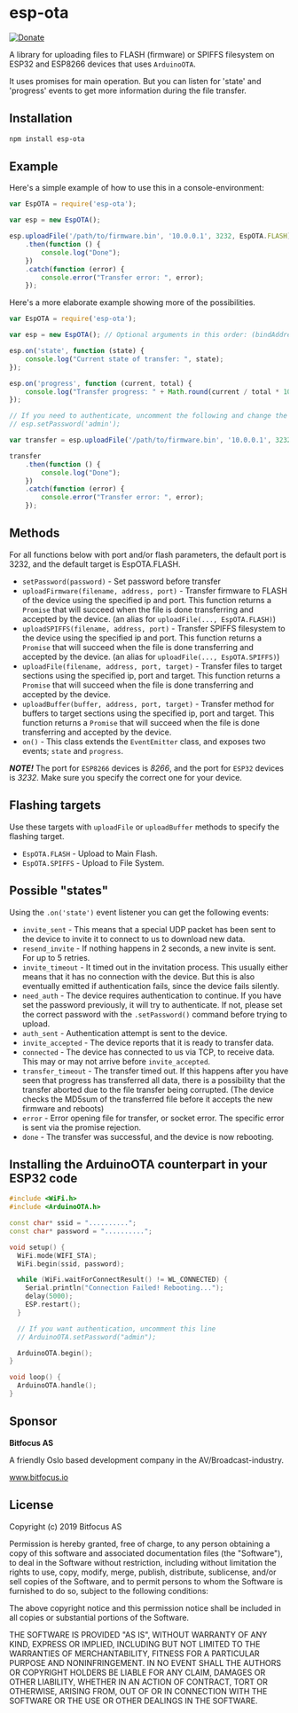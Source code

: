 # esp-ota

[![Donate](https://img.shields.io/badge/donate-%3C3-blueviolet.svg)](https://donorbox.org/bitfocus-esp-ota)

A library for uploading files to FLASH (firmware) or SPIFFS filesystem on ESP32 and ESP8266 devices that uses `ArduinoOTA`.

It uses promises for main operation. But you can listen for 'state' and 'progress' events to get more information during the file transfer.

## Installation

```bash
npm install esp-ota
```

## Example

Here's a simple example of how to use this in a console-environment:

```js
var EspOTA = require('esp-ota');

var esp = new EspOTA();

esp.uploadFile('/path/to/firmware.bin', '10.0.0.1', 3232, EspOTA.FLASH)
	.then(function () {
		console.log("Done");
	})
	.catch(function (error) {
		console.error("Transfer error: ", error);
	});
```


Here's a more elaborate example showing more of the possibilities.

```js
var EspOTA = require('esp-ota');

var esp = new EspOTA(); // Optional arguments in this order: (bindAddress, bindPort, chunkSize, secondsTimeout)

esp.on('state', function (state) {
	console.log("Current state of transfer: ", state);
});

esp.on('progress', function (current, total) {
	console.log("Transfer progress: " + Math.round(current / total * 100) + "%");
});

// If you need to authenticate, uncomment the following and change the password
// esp.setPassword('admin');

var transfer = esp.uploadFile('/path/to/firmware.bin', '10.0.0.1', 3232, EspOTA.FLASH);

transfer
	.then(function () {
		console.log("Done");
	})
	.catch(function (error) {
		console.error("Transfer error: ", error);
	});
```

## Methods

For all functions below with port and/or flash parameters, the default port is 3232, and the default target is EspOTA.FLASH.

* `setPassword(password)` - Set password before transfer
* `uploadFirmware(filename, address, port)` - Transfer firmware to FLASH of the device using the specified ip and port. This function returns a `Promise` that will succeed when the file is done transferring and accepted by the device. (an alias for `uploadFile(..., EspOTA.FLASH)`)
* `uploadSPIFFS(filename, address, port)` - Transfer SPIFFS filesystem to the device using the specified ip and port. This function returns a `Promise` that will succeed when the file is done transferring and accepted by the device. (an alias for `uploadFile(..., EspOTA.SPIFFS)`)
* `uploadFile(filename, address, port, target)` - Transfer files to target sections using the specified ip, port and target. This function returns a `Promise` that will succeed when the file is done transferring and accepted by the device.
* `uploadBuffer(buffer, address, port, target)` - Transfer method for buffers to target sections using the specified ip, port and target. This function returns a `Promise` that will succeed when the file is done transferring and accepted by the device.
* `on()` - This class extends the `EventEmitter` class, and exposes two events; `state` and `progress`.

***NOTE!*** The port for `ESP8266` devices is *8266*, and the port for `ESP32` devices is *3232*. Make sure you specify the correct one for your device.

## Flashing targets

Use these targets with `uploadFile` or `uploadBuffer` methods to specify the flashing target.

* `EspOTA.FLASH` - Upload to Main Flash.
* `EspOTA.SPIFFS` - Upload to File System.

## Possible "states"

Using the `.on('state')` event listener you can get the following events:

 * `invite_sent` - This means that a special UDP packet has been sent to the device to invite it to connect to us to download new data.
 * `resend_invite` - If nothing happens in 2 seconds, a new invite is sent. For up to 5 retries.
 * `invite_timeout` - It timed out in the invitation process. This usually either means that it has no connection with the device. But this is also eventually emitted if authentication fails, since the device fails silently.
 * `need_auth` - The device requires authentication to continue. If you have set the password previously, it will try to authenticate. If not, please set the correct password with the `.setPassword()` command before trying to upload.
 * `auth_sent` - Authentication attempt is sent to the device.
 * `invite_accepted` - The device reports that it is ready to transfer data.
 * `connected` - The device has connected to us via TCP, to receive data. This may or may not arrive before `invite_accepted`.
 * `transfer_timeout` - The transfer timed out. If this happens after you have seen that progress has transferred all data, there is a possibility that the transfer aborted due to the file transfer being corrupted. (The device checks the MD5sum of the transferred file before it accepts the new firmware and reboots)
 * `error` - Error opening file for transfer, or socket error. The specific error is sent via the promise rejection.
 * `done` - The transfer was successful, and the device is now rebooting.

## Installing the ArduinoOTA counterpart in your ESP32 code

```c++
#include <WiFi.h>
#include <ArduinoOTA.h>

const char* ssid = "..........";
const char* password = "..........";

void setup() {
  WiFi.mode(WIFI_STA);
  WiFi.begin(ssid, password);

  while (WiFi.waitForConnectResult() != WL_CONNECTED) {
    Serial.println("Connection Failed! Rebooting...");
    delay(5000);
    ESP.restart();
  }

  // If you want authentication, uncomment this line
  // ArduinoOTA.setPassword("admin");

  ArduinoOTA.begin();
}

void loop() {
  ArduinoOTA.handle();
}
```

## Sponsor
**Bitfocus AS**

A friendly Oslo based development company in the AV/Broadcast-industry.

www.bitfocus.io

## License

Copyright (c) 2019 Bitfocus AS

Permission is hereby granted, free of charge, to any person obtaining a copy
of this software and associated documentation files (the "Software"), to deal
in the Software without restriction, including without limitation the rights
to use, copy, modify, merge, publish, distribute, sublicense, and/or sell
copies of the Software, and to permit persons to whom the Software is
furnished to do so, subject to the following conditions:

The above copyright notice and this permission notice shall be included in all
copies or substantial portions of the Software.

THE SOFTWARE IS PROVIDED "AS IS", WITHOUT WARRANTY OF ANY KIND, EXPRESS OR
IMPLIED, INCLUDING BUT NOT LIMITED TO THE WARRANTIES OF MERCHANTABILITY,
FITNESS FOR A PARTICULAR PURPOSE AND NONINFRINGEMENT. IN NO EVENT SHALL THE
AUTHORS OR COPYRIGHT HOLDERS BE LIABLE FOR ANY CLAIM, DAMAGES OR OTHER
LIABILITY, WHETHER IN AN ACTION OF CONTRACT, TORT OR OTHERWISE, ARISING FROM,
OUT OF OR IN CONNECTION WITH THE SOFTWARE OR THE USE OR OTHER DEALINGS IN THE
SOFTWARE.
